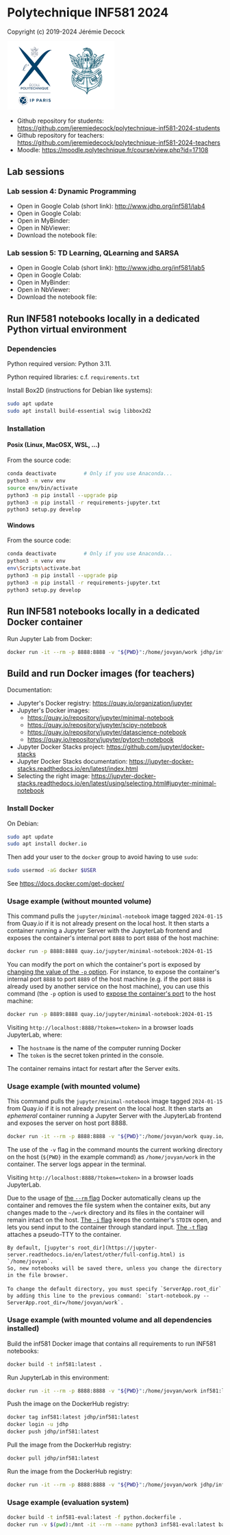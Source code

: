 # Polytechnique INF581 2024

Copyright (c) 2019-2024 Jérémie Decock

<img src="https://raw.githubusercontent.com/jeremiedecock/polytechnique-inf581-2024-students/main/logo.jpg" width="250">

- Github repository for students: https://github.com/jeremiedecock/polytechnique-inf581-2024-students
- Github repository for teachers: https://github.com/jeremiedecock/polytechnique-inf581-2024-teachers
- Moodle: https://moodle.polytechnique.fr/course/view.php?id=17108


## Lab sessions

### Lab session 4: Dynamic Programming

- Open in Google Colab (short link): http://www.jdhp.org/inf581/lab4
- Open in Google Colab: 
- Open in MyBinder: 
- Open in NbViewer: 
- Download the notebook file: 

### Lab session 5: TD Learning, QLearning and SARSA

- Open in Google Colab (short link): http://www.jdhp.org/inf581/lab5
- Open in Google Colab: 
- Open in MyBinder: 
- Open in NbViewer: 
- Download the notebook file: 


## Run INF581 notebooks locally in a dedicated Python virtual environment

### Dependencies

Python required version: Python 3.11.

Python required libraries: c.f. `requirements.txt`

Install Box2D (instructions for Debian like systems):
```bash
sudo apt update
sudo apt install build-essential swig libbox2d2
```

### Installation

#### Posix (Linux, MacOSX, WSL, ...)

From the source code:
```bash
conda deactivate         # Only if you use Anaconda...
python3 -m venv env
source env/bin/activate
python3 -m pip install --upgrade pip
python3 -m pip install -r requirements-jupyter.txt
python3 setup.py develop
```

#### Windows

From the source code:
```bash
conda deactivate         # Only if you use Anaconda...
python3 -m venv env
env\Scripts\activate.bat
python3 -m pip install --upgrade pip
python3 -m pip install -r requirements-jupyter.txt
python3 setup.py develop
```

## Run INF581 notebooks locally in a dedicated Docker container

Run Jupyter Lab from Docker:
```bash
docker run -it --rm -p 8888:8888 -v "${PWD}":/home/jovyan/work jdhp/inf581:latest
```


## Build and run Docker images (for teachers)

Documentation:
- Jupyter's Docker registry: https://quay.io/organization/jupyter
- Jupyter's Docker images:
  - https://quay.io/repository/jupyter/minimal-notebook
  - https://quay.io/repository/jupyter/scipy-notebook
  - https://quay.io/repository/jupyter/datascience-notebook
  - https://quay.io/repository/jupyter/pytorch-notebook
- Jupyter Docker Stacks project: https://github.com/jupyter/docker-stacks
- Jupyter Docker Stacks documentation: https://jupyter-docker-stacks.readthedocs.io/en/latest/index.html
- Selecting the right image: https://jupyter-docker-stacks.readthedocs.io/en/latest/using/selecting.html#jupyter-minimal-notebook


### Install Docker

On Debian:

```bash
sudo apt update
sudo apt install docker.io
```

Then add your user to the `docker` group to avoid having to use `sudo`:

```bash
sudo usermod -aG docker $USER
```

See https://docs.docker.com/get-docker/


### Usage example (without mounted volume)

This command pulls the `jupyter/minimal-notebook` image tagged `2024-01-15` from Quay.io if it is not already present on the local host.
It then starts a container running a Jupyter Server with the JupyterLab frontend and exposes the container's internal port `8888` to port `8888` of the host machine:

```bash
docker run -p 8888:8888 quay.io/jupyter/minimal-notebook:2024-01-15
```

You can modify the port on which the container's port is exposed by [changing the value of the `-p` option](https://docs.docker.com/engine/reference/run/#exposed-ports).
For instance, to expose the container's internal port `8888` to port `8889` of the host machine (e.g. if the port `8888` is already used by another service on the host machine),
you can use this command (the `-p` option is used to [expose the container's port](https://docs.docker.com/engine/reference/run/#exposed-ports) to the host machine:

```bash
docker run -p 8889:8888 quay.io/jupyter/minimal-notebook:2024-01-15
```

Visiting `http://localhost:8888/?token=<token>` in a browser loads JupyterLab,
where:

- The `hostname` is the name of the computer running Docker
- The `token` is the secret token printed in the console.

The container remains intact for restart after the Server exits.


### Usage example (with mounted volume)

This command pulls the `jupyter/minimal-notebook` image tagged `2024-01-15` from Quay.io if it is not already present on the local host.
It then starts an _ephemeral_ container running a Jupyter Server with the JupyterLab frontend and exposes the server on host port 8888.

```bash
docker run -it --rm -p 8888:8888 -v "${PWD}":/home/jovyan/work quay.io/jupyter/minimal-notebook:2024-01-15
```

The use of the `-v` flag in the command mounts the current working directory on the host (`${PWD}` in the example command) as `/home/jovyan/work` in the container.
The server logs appear in the terminal.

Visiting `http://localhost:8888/?token=<token>` in a browser loads JupyterLab.

Due to the usage of [the `--rm` flag](https://docs.docker.com/engine/reference/commandline/container_run/#rm)
Docker automatically cleans up the container and removes the file system when the container exits,
but any changes made to the `~/work` directory and its files in the container will remain intact on the host.
[The `-i` flag](https://docs.docker.com/engine/reference/commandline/container_run/#interactive) keeps the container's `STDIN` open, and lets you send input to the container through standard input.
[The `-t` flag](https://docs.docker.com/engine/reference/commandline/container_run/#tty) attaches a pseudo-TTY to the container.

```{note}
By default, [jupyter's root_dir](https://jupyter-server.readthedocs.io/en/latest/other/full-config.html) is `/home/jovyan`.
So, new notebooks will be saved there, unless you change the directory in the file browser.

To change the default directory, you must specify `ServerApp.root_dir` by adding this line to the previous command: `start-notebook.py --ServerApp.root_dir=/home/jovyan/work`.
```

### Usage example (with mounted volume and all dependencies installed)

Build the inf581 Docker image that contains all requirements to run INF581 notebooks:
```bash
docker build -t inf581:latest .
```

Run JupyterLab in this environment:
```bash
docker run -it --rm -p 8888:8888 -v "${PWD}":/home/jovyan/work inf581:latest
```

Push the image on the DockerHub registry:
```bash
docker tag inf581:latest jdhp/inf581:latest
docker login -u jdhp
docker push jdhp/inf581:latest
```

Pull the image from the DockerHub registry:
```bash
docker pull jdhp/inf581:latest
```

Run the image from the DockerHub registry:
```bash
docker run -it --rm -p 8888:8888 -v "${PWD}":/home/jovyan/work jdhp/inf581:latest
```

### Usage example (evaluation system)

```bash
docker build -t inf581-eval:latest -f python.dockerfile .
docker run -v $(pwd):/mnt -it --rm --name python3 inf581-eval:latest bash -c "cd /mnt && python3 lab05_evaluation.py"
```

